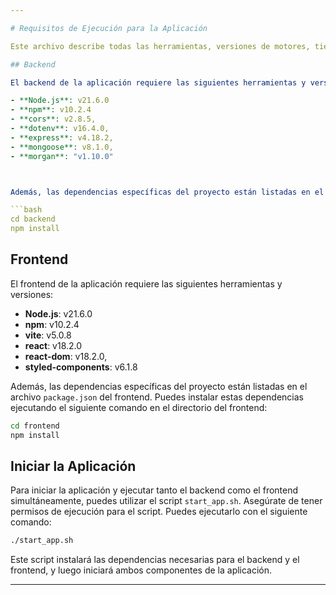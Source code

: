 ```yaml
---

# Requisitos de Ejecución para la Aplicación

Este archivo describe todas las herramientas, versiones de motores, tiempo de ejecución, etc., necesarios para ejecutar la aplicación correctamente.

## Backend

El backend de la aplicación requiere las siguientes herramientas y versiones:

- **Node.js**: v21.6.0
- **npm**: v10.2.4
- **cors**: v2.8.5,
- **dotenv**: v16.4.0,
- **express**: v4.18.2,
- **mongoose**: v8.1.0,
- **morgan**: "v1.10.0"



Además, las dependencias específicas del proyecto están listadas en el archivo `package.json` del backend. Puedes instalar estas dependencias ejecutando el siguiente comando en el directorio del backend:

```bash
cd backend
npm install
```

## Frontend

El frontend de la aplicación requiere las siguientes herramientas y versiones:

- **Node.js**: v21.6.0
- **npm**: v10.2.4
- **vite**: v5.0.8
- **react**: v18.2.0
- **react-dom**: v18.2.0,
- **styled-components**: v6.1.8

Además, las dependencias específicas del proyecto están listadas en el archivo `package.json` del frontend. Puedes instalar estas dependencias ejecutando el siguiente comando en el directorio del frontend:

```bash
cd frontend
npm install
```

## Iniciar la Aplicación

Para iniciar la aplicación y ejecutar tanto el backend como el frontend simultáneamente, puedes utilizar el script `start_app.sh`. Asegúrate de tener permisos de ejecución para el script. Puedes ejecutarlo con el siguiente comando:

```bash
./start_app.sh
```

Este script instalará las dependencias necesarias para el backend y el frontend, y luego iniciará ambos componentes de la aplicación.

---
```

